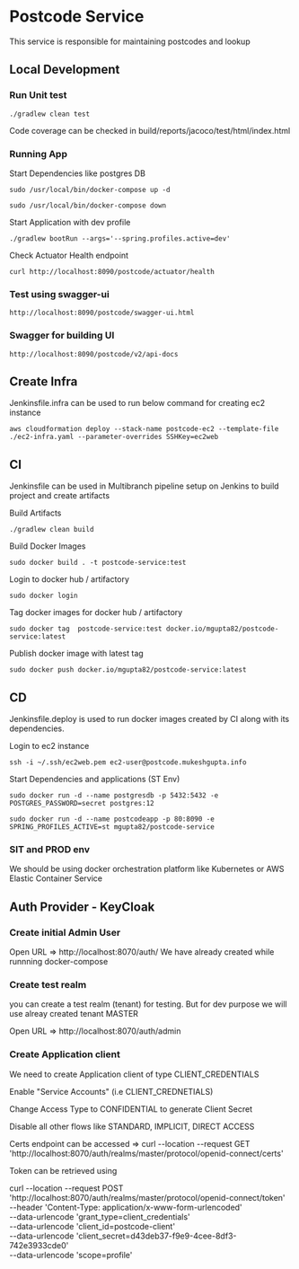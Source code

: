 # Postcode Service

This service is responsible for maintaining postcodes and lookup

## Local Development

### Run Unit test

``./gradlew clean test``

Code coverage can be checked in build/reports/jacoco/test/html/index.html

### Running App
Start Dependencies like postgres DB

``sudo /usr/local/bin/docker-compose up -d``

``sudo /usr/local/bin/docker-compose down``

Start Application with dev profile

``./gradlew bootRun --args='--spring.profiles.active=dev'``

Check Actuator Health endpoint

``curl http://localhost:8090/postcode/actuator/health``

### Test using swagger-ui
``http://localhost:8090/postcode/swagger-ui.html``

### Swagger for building UI
``http://localhost:8090/postcode/v2/api-docs``

## Create Infra

Jenkinsfile.infra can be used to run below command for creating ec2 instance

``aws cloudformation deploy --stack-name postcode-ec2 --template-file ./ec2-infra.yaml --parameter-overrides SSHKey=ec2web``

## CI

Jenkinsfile can be used in Multibranch pipeline setup on Jenkins to build project and create artifacts

Build Artifacts

``./gradlew clean build``

Build Docker Images

``sudo docker build . -t postcode-service:test``

Login to docker hub / artifactory

``sudo docker login``

Tag  docker images for docker hub / artifactory

``sudo docker tag  postcode-service:test docker.io/mgupta82/postcode-service:latest``

Publish docker image with latest tag

``sudo docker push docker.io/mgupta82/postcode-service:latest``

## CD
Jenkinsfile.deploy is used to run docker images created by CI along with its dependencies.

Login to ec2 instance

````ssh -i ~/.ssh/ec2web.pem ec2-user@postcode.mukeshgupta.info````

Start Dependencies and applications (ST Env)

``sudo docker run -d --name postgresdb -p 5432:5432 -e POSTGRES_PASSWORD=secret postgres:12``

``sudo docker run -d --name postcodeapp -p 80:8090 -e SPRING_PROFILES_ACTIVE=st mgupta82/postcode-service``

### SIT and PROD env

We should be using docker orchestration platform like Kubernetes or AWS Elastic Container Service

## Auth Provider - KeyCloak

### Create initial Admin User
Open URL => http://localhost:8070/auth/
We have already created while runnning docker-compose

### Create test realm
you can create a test realm (tenant) for testing. But for dev purpose we will use alreay created tenant MASTER

Open URL => http://localhost:8070/auth/admin

### Create Application client
We need to create Application client of type CLIENT_CREDENTIALS

Enable "Service Accounts" (i.e CLIENT_CREDNETIALS)

Change Access Type to CONFIDENTIAL to generate Client Secret

Disable all other flows like STANDARD, IMPLICIT, DIRECT ACCESS

Certs endpoint can be accessed => curl --location --request GET 'http://localhost:8070/auth/realms/master/protocol/openid-connect/certs'

Token can be retrieved using 

curl --location --request POST 'http://localhost:8070/auth/realms/master/protocol/openid-connect/token' \
--header 'Content-Type: application/x-www-form-urlencoded' \
--data-urlencode 'grant_type=client_credentials' \
--data-urlencode 'client_id=postcode-client' \
--data-urlencode 'client_secret=d43deb37-f9e9-4cee-8df3-742e3933cde0' \
--data-urlencode 'scope=profile'



